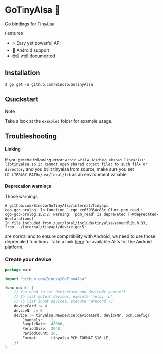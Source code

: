 # GoTinyAlsa 🚀

Go bindings for [TinyAlsa](https://github.com/tinyalsa/tinyalsa)

Features:
- ⚡ Easy yet powerful API
- 📱 Android support
- 🤓☝️ well documented

## Installation
```
$ go get -u github.com/Binozo/GoTinyAlsa
```

## Quickstart
> [!NOTE]
> Take a look at the `examples` folder for example usage.

## Troubleshooting
#### Linking
If you get the following error: `error while loading shared libraries: libtinyalsa.so.2: cannot open shared object file: No such file or directory`
and you built tinyalsa from source, make sure you set `LD_LIBRARY_PATH=/usr/local/lib` as an environment variable.

#### Deprecation warnings
Those warnings
```shell
# github.com/Binozo/GoTinyAlsa/internal/tinyapi
cgo-gcc-prolog: In function ‘_cgo_ee639364c86c_Cfunc_pcm_read’:
cgo-gcc-prolog:152:2: warning: ‘pcm_read’ is deprecated [-Wdeprecated-declarations]
In file included from /usr/local/include/tinyalsa/asoundlib.h:33,
from ../internal/tinyapi/device.go:5:
```
are normal and to ensure compatibility with Android, we need to use those deprecated functions.
Take a look [here](https://github.com/tinyalsa/tinyalsa/blob/google-origin/include/tinyalsa/asoundlib.h) for available APIs for the Android platform.

### Create your device
```go
package main

import "github.com/Binozo/GoTinyAlsa"

func main() {
	// You need to set deviceCard and deviceNr yourself
	// To list output devices, execute 'aplay -L'
	// To list input devices, execute 'arecord -L'
	deviceCard := 4
	deviceNr := 0
	device := tinyalsa.NewDevice(deviceCard, deviceNr, pcm.Config{
		Channels:    1,
		SampleRate:  48000,
		PeriodSize:  2048,
		PeriodCount: 20,
		Format:      tinyalsa.PCM_FORMAT_S16_LE,
	})
}
```